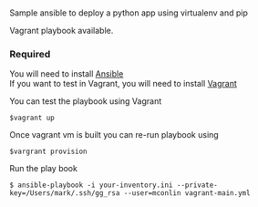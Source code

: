 ###
Sample ansible to deploy a python app using virtualenv and pip

Vagrant playbook available.

### Required
You will need to install [Ansible](http://docs.ansible.com/ansible/intro_installation.html)  
If you want to test in Vagrant, you will need to install [Vagrant](https://www.vagrantup.com/docs/installation/)  

You can test the playbook using Vagrant  
```
$vagrant up
```

Once vagrant vm is built you can re-run playbook using  
```
$vargrant provision
```

Run the play book
```
$ ansible-playbook -i your-inventory.ini --private-key=/Users/mark/.ssh/gg_rsa --user=mconlin vagrant-main.yml
```
